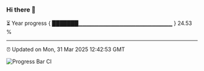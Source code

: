 ### Hi there 👋

⏳ Year progress { ███████▁▁▁▁▁▁▁▁▁▁▁▁▁▁▁▁▁▁▁▁▁▁▁ } 24.53 %

---

⏰ Updated on Mon, 31 Mar 2025 12:42:53 GMT

![Progress Bar CI](https://github.com/liununu/liununu/workflows/Progress%20Bar%20CI/badge.svg)
